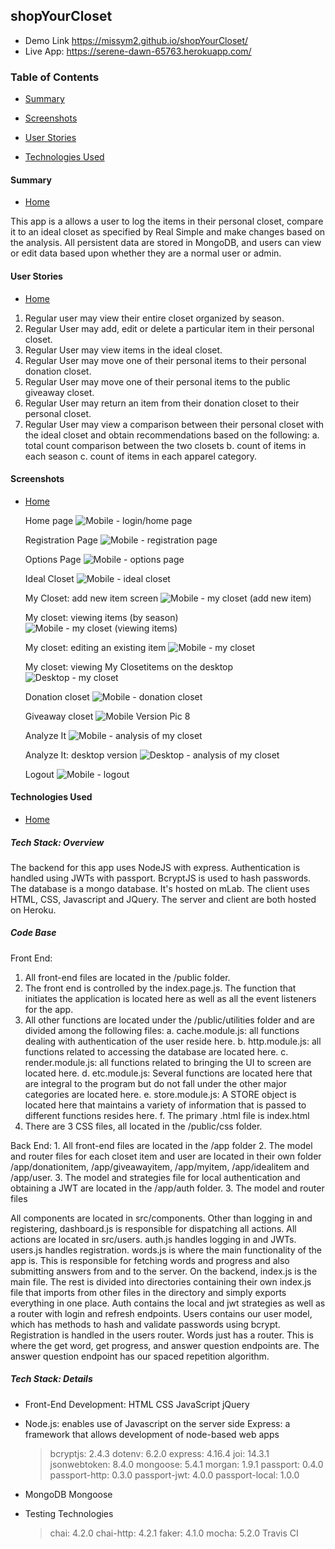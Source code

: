 ## shopYourCloset
*  Demo Link https://missym2.github.io/shopYourCloset/
*  Live App:  https://serene-dawn-65763.herokuapp.com/


### Table of Contents

 -  [Summary](#Summary)
 -  [Screenshots](#screenshots)
 -  [User Stories](#user-stories)

 -  [Technologies Used](#technologies-used)
 
 
 
 
#### Summary
 -  [Home](#shopYourCloset)

This app is a allows a user to log the items in their personal closet, compare it to an ideal closet as specified by Real Simple and make changes based on the analysis.  All persistent data are stored in MongoDB, and users can view or edit data based upon whether they are a normal user or admin.



#### User Stories
 -  [Home](#shopYourCloset)


1.  Regular user may view their entire closet organized by season.
2.  Regular User may add, edit or delete a particular item in their personal closet.
3.  Regular User may view items in the ideal closet.
4.  Regular User may move one of their personal items to their personal donation closet.
5.  Regular User may move one of their personal items to the public giveaway closet.
6.  Regular User may return an item from their donation closet to their personal closet.
7.  Regular User may view a comparison between their personal closet with the ideal closet and obtain recommendations based on the following:
     a.  total count comparison between the two closets
     b.  count of items in each season
     c.  count of items in each apparel category.




#### Screenshots
 -  [Home](#shopYourCloset)



    Home page
![Mobile - login/home page](/docimages/m1.png "Mobile-Login/Home Page")

    Registration Page
![Mobile - registration page](/docimages/m2.png "Mobile-Registration Page")

    Options Page
![Mobile - options page](/docimages/m3.png "Mobile-Options Page")

    Ideal Closet
![Mobile - ideal closet](/docimages/m4.png "Mobile-Ideal Closet")

    My Closet:   add new item screen
![Mobile - my closet (add new item)](/docimages/m5.png "Mobile-My Closet: add an item")

    My closet: viewing items (by season)
![Mobile - my closet (viewing items)](/docimages/m6.png "Mobile-My Closet")

    My closet: editing an existing item
![Mobile - my closet](/docimages/m11.png "Mobile-My Closet: edit an item")

    My closet: viewing My Closetitems on the desktop
![Desktop - my closet](/docimages/m6-desktop.png "Desktop-My Closet")

    Donation closet
![Mobile - donation closet](/docimages/m7.png "Mobile-Donation Closet")

    Giveaway closet
![Mobile Version Pic 8](/docimages/m8.png "Mobile-Giveaway Closet")

    Analyze It
![Mobile - analysis of my closet](/docimages/m9.png "Mobile-Analyze It")

    Analyze It: desktop version
![Desktop - analysis of my closet](/docimages/m9-desktop.png "Desktop-Analyze It")

    Logout
![Mobile - logout](/docimages/m10.png "Mobile-Logout")







#### Technologies Used
 -  [Home](#shopYourCloset)
 


  #####  Tech Stack: Overview
The backend for this app uses NodeJS with express. Authentication is handled using JWTs with passport. BcryptJS is used to hash passwords. The database is a mongo database. It's hosted on mLab. The client uses HTML, CSS, Javascript and JQuery. The server and client are both hosted on Heroku.


  #####  Code Base

Front End:  
  1.  All front-end files are located in the /public folder.
  2.  The front end is controlled by the index.page.js.  The function that initiates the application is located here as well as all the event listeners for the app.  
  3.  All other functions are located under the /public/utilities folder and are divided among the following files:
     a.  cache.module.js:  all functions dealing with authentication of the user reside here.
     b.  http.module.js:  all functions related to accessing the database are located here.
     c.  render.module.js:  all functions related to bringing the UI to screen are located here.
     d.  etc.module.js:  Several functions are located here that are integral to the program but do not fall under the other major categories are located here.
     e.  store.module.js:  A STORE object is located here that maintains a variety of information that is passed to different functions resides here.
     f.  The primary .html file is index.html
   4.  There are 3 CSS files, all located in the /public/css folder.
   
 Back End:
    1.  All front-end files are located in the /app folder
    2.  The model and router files for each closet item and user are located in their own folder /app/donationitem, /app/giveawayitem, /app/myitem, /app/idealitem and /app/user.
    3.  The model and strategies file for local authentication and obtaining a JWT are located in the /app/auth folder.
    3.  The model and router files 
    
    
   All components are located in src/components. Other than logging in and registering, dashboard.js is responsible for dispatching all actions. All actions are located in src/users. auth.js handles logging in and JWTs. users.js handles registration. words.js is where the main functionality of the app is. This is responsible for fetching words and progress and also submitting answers from and to the server. On the backend, index.js is the main file. The rest is divided into directories containing their own index.js file that imports from other files in the directory and simply exports everything in one place. Auth contains the local and jwt strategies as well as a router with login and refresh endpoints. Users contains our user model, which has methods to hash and validate passwords using bcrypt. Registration is handled in the users router. Words just has a router. This is where the get word, get progress, and answer question endpoints are. The answer question endpoint has our spaced repetition algorithm.


 #####  Tech Stack: Details
*  Front-End Development:
      HTML
      CSS
      JavaScript
      jQuery
*  Node.js:  enables use of Javascript on the server side
   Express:  a framework that allows development of node-based web apps
   > bcryptjs: 2.4.3
   > dotenv: 6.2.0
   > express: 4.16.4
   > joi: 14.3.1
   > jsonwebtoken: 8.4.0
   > mongoose: 5.4.1
   > morgan: 1.9.1
   > passport: 0.4.0
   > passport-http: 0.3.0
   > passport-jwt: 4.0.0
   > passport-local: 1.0.0
   
*  MongoDB
   Mongoose
*  Testing Technologies
   > chai: 4.2.0
   > chai-http: 4.2.1
   > faker: 4.1.0
   > mocha: 5.2.0
   > Travis CI 
